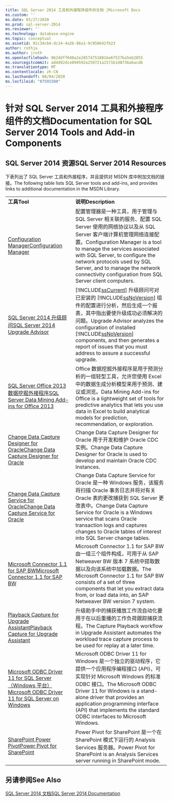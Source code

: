 ```yaml
---
title: SQL Server 2014 工具和外接程序组件的文档 |Microsoft Docs
ms.custom: ''
ms.date: 03/27/2020
ms.prod: sql-server-2014
ms.reviewer: ''
ms.technology: database-engine
ms.topic: conceptual
ms.assetid: 91c34cb4-dc14-4a2b-86a1-9c950642fb23
author: rothja
ms.author: jroth
ms.openlocfilehash: 862ddff648a2e28574751081be6f527ba5eb2855
ms.sourcegitcommit: ad4d92dce894592a259721a1571b1d8736abacdb
ms.translationtype: MT
ms.contentlocale: zh-CN
ms.lasthandoff: 08/04/2020
ms.locfileid: "87591500"
---
```

# <a name="documentation-for-sql-server-2014-tools-and-add-in-components"></a><span data-ttu-id="1d3d9-102">针对 SQL Server 2014 工具和外接程序组件的文档</span><span class="sxs-lookup"><span data-stu-id="1d3d9-102">Documentation for SQL Server 2014 Tools and Add-in Components</span></span>
    
## <a name="sql-server-2014-resources"></a><span data-ttu-id="1d3d9-103">SQL Server 2014 资源</span><span class="sxs-lookup"><span data-stu-id="1d3d9-103">SQL Server 2014 Resources</span></span>  
 <span data-ttu-id="1d3d9-104">下表列出了 SQL Server 工具和外接程序，并且提供对 MSDN 库中附加文档的链接。</span><span class="sxs-lookup"><span data-stu-id="1d3d9-104">The following table lists SQL Server tools and add-ins, and provides links to additional documentation in the MSDN Library.</span></span>  
  
|||  
|-|-|  
|<span data-ttu-id="1d3d9-105">**工具**</span><span class="sxs-lookup"><span data-stu-id="1d3d9-105">**Tool**</span></span>|<span data-ttu-id="1d3d9-106">**说明**</span><span class="sxs-lookup"><span data-stu-id="1d3d9-106">**Description**</span></span>|  
|[<span data-ttu-id="1d3d9-107">Configuration Manager</span><span class="sxs-lookup"><span data-stu-id="1d3d9-107">Configuration Manager</span></span>](../relational-databases/sql-server-configuration-manager.md)|<span data-ttu-id="1d3d9-108">配置管理器是一种工具，用于管理与 SQL Server 相关联的服务、配置 SQL Server 使用的网络协议以及从 SQL Server 客户端计算机管理网络连接配置。</span><span class="sxs-lookup"><span data-stu-id="1d3d9-108">Configuration Manager is a tool to manage the services associated with SQL Server, to configure the network protocols used by SQL Server, and to manage the network connectivity configuration from SQL Server client computers.</span></span>|  
|[<span data-ttu-id="1d3d9-109">SQL Server 2014 升级顾问</span><span class="sxs-lookup"><span data-stu-id="1d3d9-109">SQL Server 2014 Upgrade Advisor</span></span>](../sql-server/install/sql-server-2014-upgrade-advisor.md)|[!INCLUDE[ssCurrent](../includes/sscurrent-md.md)] <span data-ttu-id="1d3d9-110">升级顾问可对已安装的 [!INCLUDE[ssNoVersion](../includes/ssnoversion-md.md)] 组件的配置进行分析，然后生成一个报表，其中指出要使升级成功必须解决的问题。</span><span class="sxs-lookup"><span data-stu-id="1d3d9-110">Upgrade Advisor analyzes the configuration of installed [!INCLUDE[ssNoVersion](../includes/ssnoversion-md.md)] components, and then generates a report of issues that you must address to assure a successful upgrade.</span></span>|  
|[<span data-ttu-id="1d3d9-111">SQL Server Office 2013 数据挖掘外接程序</span><span class="sxs-lookup"><span data-stu-id="1d3d9-111">SQL Server Data Mining Add-ins for Office 2013</span></span>](https://go.microsoft.com/fwlink/?LinkId=299178)|<span data-ttu-id="1d3d9-112">Office 数据挖掘外接程序是用于预测分析的一组轻型工具，允许您使用 Excel 中的数据生成分析模型来用于预测、建议或浏览。</span><span class="sxs-lookup"><span data-stu-id="1d3d9-112">Data Mining Add-ins for Office is a lightweight set of tools for predictive analytics that lets you use data in Excel to build analytical models for prediction, recommendation, or exploration.</span></span>|  
|[<span data-ttu-id="1d3d9-113">Change Data Capture Designer for Oracle</span><span class="sxs-lookup"><span data-stu-id="1d3d9-113">Change Data Capture Designer for Oracle</span></span>](https://go.microsoft.com/fwlink/?LinkId=299179)|<span data-ttu-id="1d3d9-114">Change Data Capture Designer for Oracle 用于开发和维护 Oracle CDC 实例。</span><span class="sxs-lookup"><span data-stu-id="1d3d9-114">Change Data Capture Designer for Oracle is used to develop and maintain Oracle CDC Instances.</span></span>|  
|[<span data-ttu-id="1d3d9-115">Change Data Capture Service for Oracle</span><span class="sxs-lookup"><span data-stu-id="1d3d9-115">Change Data Capture Service for Oracle</span></span>](https://go.microsoft.com/fwlink/?LinkId=299180)|<span data-ttu-id="1d3d9-116">Change Data Capture Service for Oracle 是一种 Windows 服务，该服务将扫描 Oracle 事务日志并将对有关 Oracle 表的更改捕获到 SQL Server 更改表中。</span><span class="sxs-lookup"><span data-stu-id="1d3d9-116">Change Data Capture Service for Oracle is a Windows service that scans Oracle transaction logs and captures changes to Oracle tables of interest into SQL Server change tables.</span></span>|  
|[<span data-ttu-id="1d3d9-117">Microsoft Connector 1.1 for SAP BW</span><span class="sxs-lookup"><span data-stu-id="1d3d9-117">Microsoft Connector 1.1 for SAP BW</span></span>](https://go.microsoft.com/fwlink/?LinkId=299181)|<span data-ttu-id="1d3d9-118">Microsoft Connector 1.1 for SAP BW 由一组三个组件构成，可用于从 SAP Netweaver BW 版本 7 系统中提取数据以及向该系统中加载数据。</span><span class="sxs-lookup"><span data-stu-id="1d3d9-118">The Microsoft Connector 1.1 for SAP BW consists of a set of three components that let you extract data from, or load data into, an SAP Netweaver BW version 7 system.</span></span>|  
|[<span data-ttu-id="1d3d9-119">Playback Capture for Upgrade Assistant</span><span class="sxs-lookup"><span data-stu-id="1d3d9-119">Playback Capture for Upgrade Assistant</span></span>](https://go.microsoft.com/fwlink/?LinkId=299182)|<span data-ttu-id="1d3d9-120">升级助手中的捕获播放工作流自动化要用于在以后重播的工作负荷跟踪捕获流程。</span><span class="sxs-lookup"><span data-stu-id="1d3d9-120">The Capture Playback workflow in Upgrade Assistant automates the workload trace capture process to be used for replay at a later time.</span></span>|  
|[<span data-ttu-id="1d3d9-121">Microsoft ODBC Driver 11 for SQL Server（Windows 平台）</span><span class="sxs-lookup"><span data-stu-id="1d3d9-121">Microsoft ODBC Driver 11 for SQL Server on Windows</span></span>](https://go.microsoft.com/fwlink/?LinkId=299183)|<span data-ttu-id="1d3d9-122">Microsoft ODBC Driver 11 for Windows 是一个独立的驱动程序，它提供一个应用程序编程接口 (API)，可实现针对 Microsoft Windows 的标准 ODBC 接口。</span><span class="sxs-lookup"><span data-stu-id="1d3d9-122">The Microsoft ODBC Driver 11 for Windows is a stand-alone driver that provides an application programming interface (API) that implements the standard ODBC interfaces to Microsoft Windows.</span></span>|  
|[<span data-ttu-id="1d3d9-123">SharePoint Power Pivot</span><span class="sxs-lookup"><span data-stu-id="1d3d9-123">Power Pivot for SharePoint</span></span>](https://go.microsoft.com/fwlink/?LinkId=299184)|<span data-ttu-id="1d3d9-124">Power Pivot for SharePoint 是一个在 SharePoint 模式下运行的 Analysis Services 服务器。</span><span class="sxs-lookup"><span data-stu-id="1d3d9-124">Power Pivot for SharePoint is an Analysis Services server running in SharePoint mode.</span></span>|  
  
## <a name="see-also"></a><span data-ttu-id="1d3d9-125">另请参阅</span><span class="sxs-lookup"><span data-stu-id="1d3d9-125">See Also</span></span>  
 [<span data-ttu-id="1d3d9-126">SQL Server 2014 文档</span><span class="sxs-lookup"><span data-stu-id="1d3d9-126">SQL Server 2014 Documentation</span></span>](../index.yml)  
